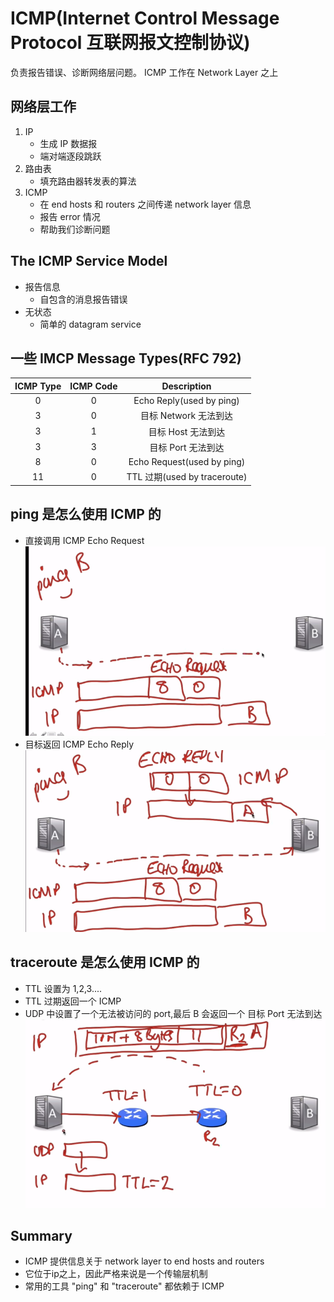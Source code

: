 # ICMP(Internet Control Message Protocol 互联网报文控制协议)

负责报告错误、诊断网络层问题。
ICMP 工作在 Network Layer 之上

## 网络层工作
1. IP
   - 生成 IP 数据报
   - 端对端逐段跳跃
2. 路由表
   - 填充路由器转发表的算法
3. ICMP
   - 在 end hosts 和 routers 之间传递 network layer 信息
   - 报告 error 情况
   - 帮助我们诊断问题

## The ICMP Service Model
- 报告信息
  - 自包含的消息报告错误
- 无状态
  - 简单的 datagram service

## 一些 IMCP Message Types(RFC 792)
| ICMP Type| ICMP Code| Description|
|:---:|:---:|:---:|
|0|0|Echo Reply(used by ping)|
|3|0|目标 Network 无法到达|
|3|1|目标 Host 无法到达|
|3|3|目标 Port 无法到达|
|8|0|Echo Request(used by ping)|
|11|0|TTL 过期(used by traceroute)|

## ping 是怎么使用 ICMP 的
- 直接调用 ICMP Echo Request
![start ping](pingpart1.png)
- 目标返回 ICMP Echo Reply
![reply ping](pingpart2.png)

## traceroute 是怎么使用 ICMP 的
- TTL 设置为 1,2,3....
- TTL 过期返回一个 ICMP
- UDP 中设置了一个无法被访问的 port,最后 B 会返回一个 目标 Port 无法到达
![traceroute](traceroutepart1.png)

## Summary
- ICMP 提供信息关于 network layer to end hosts and routers
- 它位于ip之上，因此严格来说是一个传输层机制
- 常用的工具 "ping" 和 "traceroute" 都依赖于 ICMP
